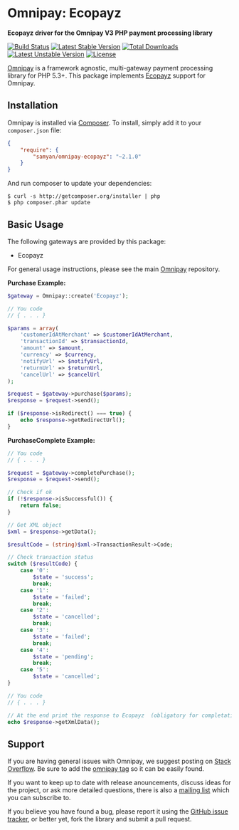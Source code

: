 # Omnipay: Ecopayz

**Ecopayz driver for the Omnipay V3 PHP payment processing library**

[![Build Status](https://travis-ci.org/samyan/omnipay-ecopayz.png?branch=master)](https://travis-ci.org/samyan/omnipay-ecopayz) [![Latest Stable Version](https://poser.pugx.org/samyan/omnipay-ecopayz/v/stable.png)](https://packagist.org/packages/samyan/omnipay-ecopayz) [![Total Downloads](https://poser.pugx.org/samyan/omnipay-ecopayz/downloads.png)](https://packagist.org/packages/samyan/omnipay-ecopayz) [![Latest Unstable Version](https://poser.pugx.org/samyan/omnipay-ecopayz/v/unstable.png)](https://packagist.org/packages/samyan/omnipay-ecopayz) [![License](https://poser.pugx.org/samyan/omnipay-ecopayz/license.png)](https://packagist.org/packages/samyan/omnipay-ecopayz)

[Omnipay](https://github.com/omnipay/omnipay) is a framework agnostic, multi-gateway payment
processing library for PHP 5.3+. This package implements [Ecopayz](http://www.ecopayz.com) support for Omnipay.

## Installation

Omnipay is installed via [Composer](http://getcomposer.org/). To install, simply add it
to your `composer.json` file:

```json
{
    "require": {
        "samyan/omnipay-ecopayz": "~2.1.0"
    }
}
```

And run composer to update your dependencies:

    $ curl -s http://getcomposer.org/installer | php
    $ php composer.phar update

## Basic Usage

The following gateways are provided by this package:

* Ecopayz

For general usage instructions, please see the main [Omnipay](https://github.com/omnipay/omnipay)
repository.

**Purchase Example:**
```php
$gateway = Omnipay::create('Ecopayz');

// You code
// { . . . }

$params = array(
	'customerIdAtMerchant' => $customerIdAtMerchant,
	'transactionId' => $transactionId,
	'amount' => $amount,
	'currency' => $currency,
	'notifyUrl' => $notifyUrl,
	'returnUrl' => $returnUrl,
	'cancelUrl' => $cancelUrl
);

$request = $gateway->purchase($params);
$response = $request->send();

if ($response->isRedirect() === true) {
	echo $response->getRedirectUrl();
}
```

**PurchaseComplete Example:**

```php
// You code
// { . . . }

$request = $gateway->completePurchase();
$response = $request->send();

// Check if ok
if (!$response->isSuccessful()) {
	return false;
}

// Get XML object
$xml = $response->getData();

$resultCode = (string)$xml->TransactionResult->Code;

// Check transaction status
switch ($resultCode) {
	case '0':
		$state = 'success';
		break;
	case '1':
		$state = 'failed';
		break;
	case '2':
		$state = 'cancelled';
		break;
	case '3':
		$state = 'failed';
		break;
	case '4':
		$state = 'pending';
		break;
	case '5':
		$state = 'cancelled';
}

// You code
// { . . . }

// At the end print the response to Ecopayz  (obligatory for completation of purchase)
echo $response->getXmlData();
```
## Support

If you are having general issues with Omnipay, we suggest posting on
[Stack Overflow](http://stackoverflow.com/). Be sure to add the
[omnipay tag](http://stackoverflow.com/questions/tagged/omnipay) so it can be easily found.

If you want to keep up to date with release anouncements, discuss ideas for the project,
or ask more detailed questions, there is also a [mailing list](https://groups.google.com/forum/#!forum/omnipay) which
you can subscribe to.

If you believe you have found a bug, please report it using the [GitHub issue tracker](https://github.com/samyan/omnipay-ecopayz/issues),
or better yet, fork the library and submit a pull request.
